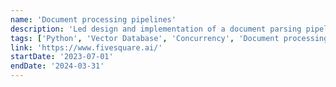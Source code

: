 ```yaml
---
name: 'Document processing pipelines'
description: 'Led design and implementation of a document parsing pipeline and AI-powered document chat used by multiple companies (complex PDFs with tables, using Qdrant, Celery, Deepdoctection)'
tags: ['Python', 'Vector Database', 'Concurrency', 'Document processing']
link: 'https://www.fivesquare.ai/'
startDate: '2023-07-01'
endDate: '2024-03-31'
---
```

